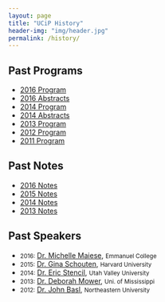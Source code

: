 ```yaml
---
layout: page
title: "UCiP History"
header-img: "img/header.jpg"
permalink: /history/
---
```


<div class="container">
  <div class="col-md-4 col-sm-6 col-xs-12">
    <div class="post-list-box">
      <h2 class="post-list-header">Past Programs</h2>
      <ul class="post-list">
        <li><a href="{{ site.baseurl }}/docs/2016-program.pdf">2016 Program</a></li>
        <li><a href="{{ site.baseurl }}/docs/2016-abstracts.pdf">2016 Abstracts</a></li>
        <!--<li><a href="{{ site.baseurl }}/docs/2015-program.pdf">2015 Program</a></li>-->
        <li><a href="{{ site.baseurl }}/docs/2014-program.pdf">2014 Program</a></li>
        <li><a href="{{ site.baseurl }}/docs/2014-abstracts.pdf">2014 Abstracts</a></li>
        <li><a href="{{ site.baseurl }}/docs/2013-program.pdf">2013 Program</a></li>
        <li><a href="{{ site.baseurl }}/docs/2012-program.pdf">2012 Program</a></li>
        <li><a href="{{ site.baseurl }}/docs/2011-program.pdf">2011 Program</a></li>
      </ul>
    </div>
  </div>
  <div class="col-md-4 col-sm-6 col-xs-12">
    <div class="post-list-box">
      <h2 class="post-list-header">Past Notes</h2>
      <ul class="post-list">
        <li><a href="{{ site.baseurl }}/docs/2016-notes.pdf">2016 Notes</a></li>
        <li><a href="{{ site.baseurl }}/docs/2015-notes.pdf">2015 Notes</a></li>
        <li><a href="{{ site.baseurl }}/docs/2014-notes.pdf">2014 Notes</a></li>
        <li><a href="{{ site.baseurl }}/docs/2013-notes.pdf">2013 Notes</a></li>
      </ul>
    </div>
  </div>
  <div class="col-md-4 col-sm-12">
    <div class="post-list-box">
      <h2 class="post-list-header">Past Speakers</h2>
      <ul class="post-list">
        <li><small>2016:</small> <a href="http://www.emmanuel.edu/academics/our-faculty/michelle-maiese.html">Dr. Michelle Maiese</a>, <small>Emmanuel College</small></li>
        <li><small>2015:</small> <a href="http://www.ginaschouten.com/">Dr. Gina Schouten</a>, <small>Harvard University</small></li>
        <li><small>2014:</small> <a href="https://ericstencil.wordpress.com/">Dr. Eric Stencil</a>, <small>Utah Valley University</small></li>
        <li><small>2013:</small> <a href="http://philosophy.olemiss.edu/deborah-mower/">Dr. Deborah Mower</a>, <small>Uni. of Mississippi</small></li>
        <li><small>2012:</small> <a href="https://www.northeastern.edu/cssh/faculty/john-basl">Dr. John Basl</a>, <small>Northeastern University</small></li>
      </ul>
    </div>
  </div>
</div>
